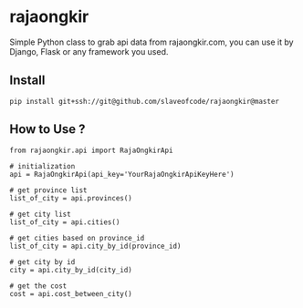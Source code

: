 # rajaongkir
Simple Python class to grab api data from rajaongkir.com, you can use it by Django, Flask or any framework you used.
 
## Install
    pip install git+ssh://git@github.com/slaveofcode/rajaongkir@master
 
## How to Use ?

    from rajaongkir.api import RajaOngkirApi
    
    # initialization
    api = RajaOngkirApi(api_key='YourRajaOngkirApiKeyHere')
    
    # get province list
    list_of_city = api.provinces()
    
    # get city list
    list_of_city = api.cities()
    
    # get cities based on province_id 
    list_of_city = api.city_by_id(province_id)
     
    # get city by id
    city = api.city_by_id(city_id)
    
    # get the cost 
    cost = api.cost_between_city()
